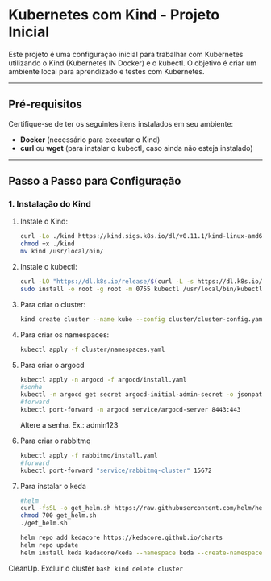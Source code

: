 # Kubernetes com Kind - Projeto Inicial

Este projeto é uma configuração inicial para trabalhar com Kubernetes utilizando o Kind (Kubernetes IN Docker) e o kubectl. O objetivo é criar um ambiente local para aprendizado e testes com Kubernetes.

---

## Pré-requisitos

Certifique-se de ter os seguintes itens instalados em seu ambiente:

- **Docker** (necessário para executar o Kind)
- **curl** ou **wget** (para instalar o kubectl, caso ainda não esteja instalado)

---

## Passo a Passo para Configuração

### 1. Instalação do Kind

1. Instale o Kind:

   ```bash
   curl -Lo ./kind https://kind.sigs.k8s.io/dl/v0.11.1/kind-linux-amd64
   chmod +x ./kind
   mv kind /usr/local/bin/
   ```

2. Instale o kubectl:

   ```bash
   curl -LO "https://dl.k8s.io/release/$(curl -L -s https://dl.k8s.io/release/stable.txt)/bin/linux/amd64/kubectl"
   sudo install -o root -g root -m 0755 kubectl /usr/local/bin/kubectl
   ```

3. Para criar o cluster:

   ```bash
   kind create cluster --name kube --config cluster/cluster-config.yaml
   ```

4. Para criar os namespaces:

   ```bash
   kubectl apply -f cluster/namespaces.yaml
   ```

5. Para criar o argocd

   ```bash
   kubectl apply -n argocd -f argocd/install.yaml
   #senha
   kubectl -n argocd get secret argocd-initial-admin-secret -o jsonpath="{.data.password}" | base64 -d && echo
   #forward
   kubectl port-forward -n argocd service/argocd-server 8443:443
   ```

   Altere a senha. Ex.: admin123

6. Para criar o rabbitmq

   ```bash
   kubectl apply -f rabbitmq/install.yaml
   #forward
   kubectl port-forward "service/rabbitmq-cluster" 15672
   ```

7. Para instalar o keda

   ```bash
   #helm
   curl -fsSL -o get_helm.sh https://raw.githubusercontent.com/helm/helm/main/scripts/get-helm-3
   chmod 700 get_helm.sh
   ./get_helm.sh

   helm repo add kedacore https://kedacore.github.io/charts
   helm repo update
   helm install keda kedacore/keda --namespace keda --create-namespace
   ```

CleanUp. Excluir o cluster
`bash
    kind delete cluster
    `
